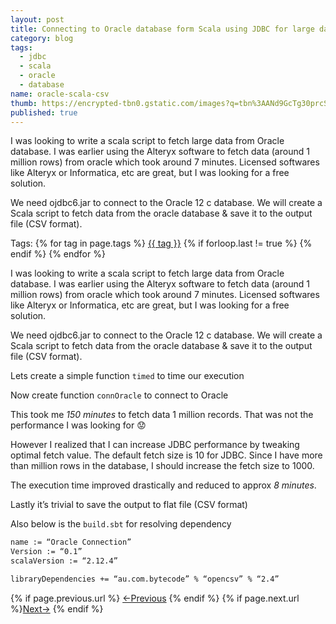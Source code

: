 ```yaml
---
layout: post
title: Connecting to Oracle database form Scala using JDBC for large data
category: blog
tags:
  - jdbc
  - scala
  - oracle
  - database
name: oracle-scala-csv
thumb: https://encrypted-tbn0.gstatic.com/images?q=tbn%3AANd9GcTg30prcSNXwDpUnRH71m49YDm9VCaqSfBpZ9UH_oZWDvPke0JU
published: true
---
```


I was looking to write a scala script to fetch large data from Oracle database. I was earlier using the Alteryx software to fetch data (around 1 million rows) from oracle which took around 7 minutes. Licensed softwares like Alteryx or Informatica, etc are great, but I was looking for a free solution. 

We need ojdbc6.jar to connect to the Oracle 12 c database. We will create a Scala script to fetch data from the oracle database & save it to the output file (CSV format).<!-- truncate_here -->

<p>Tags: {% for tag in page.tags %} <a class="mytag" href="/tag/{{ tag }}" title="View posts tagged with &quot;{{ tag }}&quot;">{{ tag }}</a>  {% if forloop.last != true %} {% endif %} {% endfor %} </p>

I was looking to write a scala script to fetch large data from Oracle database. I was earlier using the Alteryx software to fetch data (around 1 million rows) from oracle which took around 7 minutes. Licensed softwares like Alteryx or Informatica, etc are great, but I was looking for a free solution. 

We need ojdbc6.jar to connect to the Oracle 12 c database. We will create a Scala script to fetch data from the oracle database & save it to the output file (CSV format).


Lets create a simple function `timed` to time our execution



<script src="https://gist.github.com/tushar-sharma/19b89ae593a079fea029924216dd490e.js"></script>


Now create  function `connOracle` to connect to Oracle


<script src="https://gist.github.com/tushar-sharma/2095d844b5b48639bb612cf5ec332f21.js"></script>

This took me *150  minutes* to fetch data 1 million records. That was not the performance I was looking for 😟

However I realized that I can increase JDBC performance by tweaking optimal fetch value. The default fetch size is 10 for JDBC. Since I have more than million rows in the database, I should increase the fetch size to 1000. 

<script src="https://gist.github.com/tushar-sharma/04c35e6a858012c8969b6071f9c736aa.js"></script>


The execution time improved drastically  and reduced to approx *8 minutes*. 

Lastly it’s trivial to save the output to flat file (CSV format) 


<script src="https://gist.github.com/tushar-sharma/a47b868d724e24fef187e3d994db451e.js"></script>

Also below is the `build.sbt` for resolving dependency 

```sh
name := “Oracle Connection”
Version := “0.1”
scalaVersion := “2.12.4”

libraryDependencies += “au.com.bytecode” % “opencsv” % “2.4”
```


<nav class="pagination clear" style="padding-bottom:20px;">
{% if page.previous.url %} <a class="prev-item" href="{{page.previous.url}}" title="Previous Post: {{page.previous.title}}">&larr;Previous</a>   {% endif %}  {% if page.next.url %}<a class="next-item" href="{{page.next.url}}" title="Next Post: {{page.next.title}}">Next&rarr;</a>         {% endif %}
</nav>
